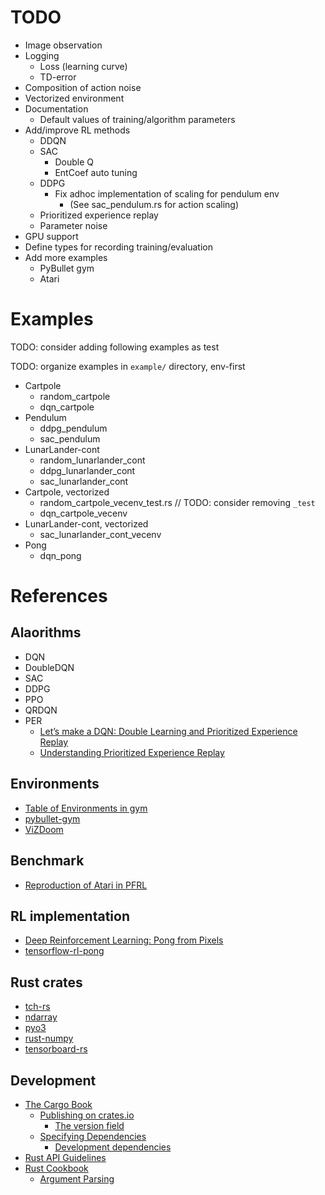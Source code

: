 # TODO

* Image observation
* Logging
  * Loss (learning curve)
  * TD-error
* Composition of action noise
* Vectorized environment
* Documentation
  * Default values of training/algorithm parameters
* Add/improve RL methods
  * DDQN
  * SAC
    * Double Q
    * EntCoef auto tuning
  * DDPG
    * Fix adhoc implementation of scaling for pendulum env
      * (See sac_pendulum.rs for action scaling)
  * Prioritized experience replay
  * Parameter noise
* GPU support
* Define types for recording training/evaluation
* Add more examples
  * PyBullet gym
  * Atari

# Examples

TODO: consider adding following examples as test

TODO: organize examples in `example/` directory, env-first

* Cartpole
  * random_cartpole
  * dqn_cartpole
* Pendulum
  * ddpg_pendulum
  * sac_pendulum
* LunarLander-cont
  * random_lunarlander_cont
  * ddpg_lunarlander_cont
  * sac_lunarlander_cont
* Cartpole, vectorized
  * random_cartpole_vecenv_test.rs // TODO: consider removing `_test`
  * dqn_cartpole_vecenv
* LunarLander-cont, vectorized
  * sac_lunarlander_cont_vecenv
* Pong
  * dqn_pong

# References

## Alaorithms

* DQN
* DoubleDQN
* SAC
* DDPG
* PPO
* QRDQN
* PER
  * [Let’s make a DQN: Double Learning and Prioritized Experience Replay](https://jaromiru.com/2016/11/07/lets-make-a-dqn-double-learning-and-prioritized-experience-replay/)
  * [Understanding Prioritized Experience Replay](https://danieltakeshi.github.io/2019/07/14/per/)

## Environments

* [Table of Environments in gym](https://github.com/openai/gym/wiki/Table-of-environments)
* [pybullet-gym](https://github.com/benelot/pybullet-gym)
* [ViZDoom](https://github.com/mwydmuch/ViZDoom)

## Benchmark

* [Reproduction of Atari in PFRL](https://github.com/pfnet/pfrl/tree/master/examples/atari/reproduction/dqn)

## RL implementation

* [Deep Reinforcement Learning: Pong from Pixels](http://karpathy.github.io/2016/05/31/rl/)
* [tensorflow-rl-pong](https://github.com/mrahtz/tensorflow-rl-pong)

## Rust crates

* [tch-rs](https://crates.io/crates/tch)
* [ndarray](https://crates.io/crates/ndarray)
* [pyo3](https://crates.io/crates/pyo3)
* [rust-numpy](https://crates.io/crates/numpy)
* [tensorboard-rs](https://crates.io/crates/tensorboard-rs)

## Development

* [The Cargo Book](https://doc.rust-lang.org/cargo/index.html#the-cargo-book)
  * [Publishing on crates.io](https://doc.rust-lang.org/cargo/reference/publishing.html)
    * [The version field](https://doc.rust-lang.org/cargo/reference/manifest.html#the-version-field)
  * [Specifying Dependencies](https://doc.rust-lang.org/cargo/reference/specifying-dependencies.html)
    * [Development dependencies](https://doc.rust-lang.org/cargo/reference/specifying-dependencies.html#development-dependencies)
* [Rust API Guidelines](https://rust-lang.github.io/api-guidelines/about.html)
* [Rust Cookbook](https://rust-lang-nursery.github.io/rust-cookbook/intro.html)
  * [Argument Parsing](https://rust-lang-nursery.github.io/rust-cookbook/cli/arguments.html)
